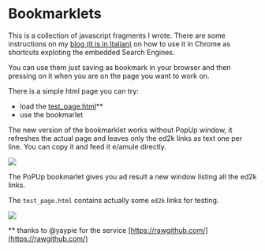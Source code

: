 # Bookmarklets


This is a collection of javascript fragments I wrote. There are some instructions on my [blog (it is in Italian)](http://kidpix.wordpress.com/2013/01/02/come-ti-scrivo-un-bookmarlet-per-tntvillage/) on how to use it in Chrome as shortcuts exploting the embedded Search Engines.

You can use them just saving as bookmark in your browser and then pressing on it when you are on the page you want to work on.

There is a simple html page you can try:

- load the [test_page.html](https://rawgithub.com/kidpixo/bookmarklets/master/test_page.html)**
- use the bookmarlet

The new version of the bookmarklet works without PopUp window, it refreshes the actual page and leaves only the ed2k links as text one per line. You can copy it and feed it e/amule directly.

![](https://dl.dropboxusercontent.com/u/4762299/github_img/bookmarklets/new_example.png)

The PoPUp bookmarlet gives you ad result a new window listing all the ed2k links. 

The `test_page.html` contains actually some `ed2k` links for testing.

![](https://dl.dropboxusercontent.com/u/4762299/github_img/bookmarklets/example.png)

** thanks to @yaypie for the service [https://rawgithub.com/](https://rawgithub.com/)